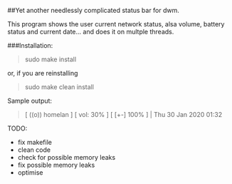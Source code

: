 ##Yet another needlessly complicated status bar for dwm.

This program shows the user current network status, alsa volume, battery status and current date... and does it on multple threads.

###Installation:

>sudo make install

or, if you are reinstalling 

>sudo make clean install

Sample output:

>[ ((o)) homelan ] [ vol: 30% ] [ [+-] 100% ] | Thu 30 Jan 2020 01:32

TODO:

- fix makefile
- clean code
- check for possible memory leaks
- fix possible memory leaks
- optimise
